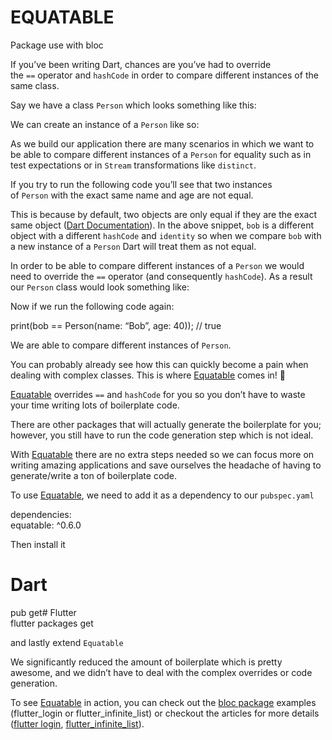 # EQUATABLE

Package use with bloc



If you’ve been writing Dart, chances are you’ve had to override the `==` operator and `hashCode` in order to compare different instances of the same class.

Say we have a class `Person` which looks something like this:

We can create an instance of a `Person` like so:

As we build our application there are many scenarios in which we want to be able to compare different instances of a `Person` for equality such as in test expectations or in `Stream` transformations like `distinct`.

If you try to run the following code you’ll see that two instances of `Person` with the exact same name and age are not equal.

This is because by default, two objects are only equal if they are the exact same object ([Dart Documentation](https://www.dartlang.org/guides/language/effective-dart/design#equality)). In the above snippet, `bob` is a different object with a different `hashCode` and `identity` so when we compare `bob` with a new instance of a `Person` Dart will treat them as not equal.

In order to be able to compare different instances of a `Person` we would need to override the `==` operator (and consequently `hashCode`). As a result our `Person` class would look something like:

Now if we run the following code again:

print(bob == Person(name: “Bob”, age: 40)); // true

We are able to compare different instances of `Person`.

You can probably already see how this can quickly become a pain when dealing with complex classes. This is where [Equatable](https://pub.dartlang.org/packages/equatable) comes in! 🎉

[Equatable](https://pub.dartlang.org/packages/equatable) overrides `==` and `hashCode` for you so you don’t have to waste your time writing lots of boilerplate code.

There are other packages that will actually generate the boilerplate for you; however, you still have to run the code generation step which is not ideal.

With [Equatable](https://pub.dartlang.org/packages/equatable) there are no extra steps needed so we can focus more on writing amazing applications and save ourselves the headache of having to generate/write a ton of boilerplate code.

To use [Equatable](https://pub.dartlang.org/packages/equatable), we need to add it as a dependency to our `pubspec.yaml`

dependencies:  
  equatable: ^0.6.0

Then install it

# Dart

pub get# Flutter  
flutter packages get

and lastly extend `Equatable`

We significantly reduced the amount of boilerplate which is pretty awesome, and we didn’t have to deal with the complex overrides or code generation.

To see [Equatable](https://pub.dartlang.org/packages/equatable) in action, you can check out the [bloc package](https://github.com/felangel/bloc) examples (flutter_login or flutter_infinite_list) or checkout the articles for more details ([flutter login](https://medium.com/flutter-community/flutter-login-tutorial-with-flutter-bloc-ea606ef701ad), [flutter_infinite_list](https://medium.com/flutter-community/flutter-infinite-list-tutorial-with-flutter-bloc-2fc7a272ec67)).
